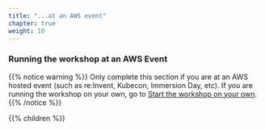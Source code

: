 ```yaml
---
title: "...at an AWS event"
chapter: true
weight: 10
---
```


### Running the workshop at an AWS Event

{{% notice warning %}}
Only complete this section if you are at an AWS hosted event (such as re:Invent, Kubecon, Immersion Day, etc). If you are running the workshop on your own, go to [Start the workshop on your own](../self_paced/).
{{% /notice %}}

{{% children %}}
